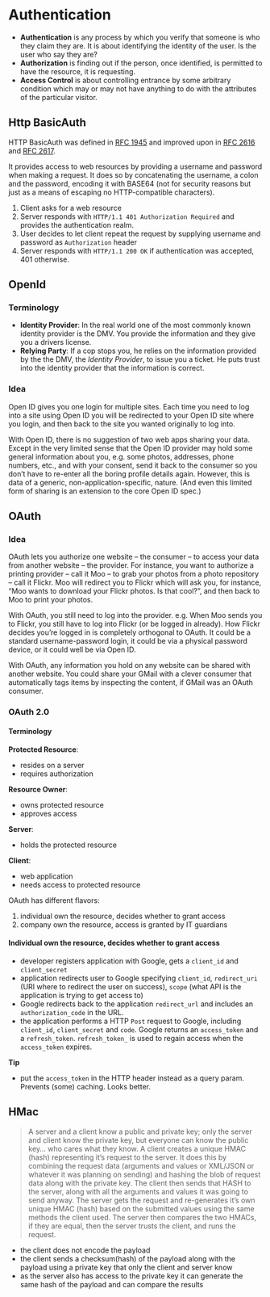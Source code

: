# Authentication #

- **Authentication** is any process by which you verify that someone is who they claim they are. It is about identifying the identity of the user. Is the user who say they are?
- **Authorization** is finding out if the person, once identified, is permitted to have the resource, it is requesting. 
- **Access Control** is about controlling entrance by some arbitrary condition which may or may not have anything to do with the attributes of the particular visitor.

## Http BasicAuth ##

HTTP BasicAuth was defined in [RFC 1945](http://tools.ietf.org/html/rfc1945) and improved upon in [RFC 2616](http://tools.ietf.org/html/rfc2616) and [RFC 2617](http://tools.ietf.org/html/rfc2617).

It provides access to web resources by providing a username and password when making a request. It does so by concatenating the username, a colon and the password, encoding it with BASE64 (not for security reasons but just as a means of escaping no HTTP-compatible characters).

1. Client asks for a web resource
2. Server responds with `HTTP/1.1 401 Authorization Required` and provides the authentication realm. 
3. User decides to let client repeat the request by supplying username and password as `Authorization` header
4. Server responds with `HTTP/1.1 200 OK` if authentication was accepted, 401 otherwise.

## OpenId ##

### Terminology ###

- **Identity Provider**: In the real world one of the most commonly known identity provider is the DMV. You provide the information and they give you a drivers license.
- **Relying Party**: If a cop stops you, he relies on the information provided by the the DMV, the *Identity Provider*, to issue you a ticket. He puts trust into the identity provider that the information is correct.

### Idea ###

Open ID gives you one login for multiple sites. Each time you need to log into a site using Open ID you will be redirected to your Open ID site where you login, and then back to the site you wanted originally to log into.

With Open ID, there is no suggestion of two web apps sharing your data. Except in the very limited sense that the Open ID provider may hold some general information about you, e.g. some photos, addresses, phone numbers, etc., and with your consent, send it back to the consumer so you don’t have to re-enter all the boring profile details again. However, this is data of a generic, non-application-specific, nature. (And even this limited form of sharing is an extension to the core Open ID spec.) 

## OAuth ##

### Idea ###

OAuth lets you authorize one website – the consumer – to access your data from another website – the provider. For instance, you want to authorize a printing provider – call it Moo – to grab your photos from a photo repository – call it Flickr. Moo will redirect you to Flickr which will ask you, for instance, “Moo wants to download your Flickr photos. Is that cool?”, and then back to Moo to print your photos.

With OAuth, you still need to log into the provider. e.g. When Moo sends you to Flickr, you still have to log into Flickr (or be logged in already). How Flickr decides you’re logged in is completely orthogonal to OAuth. It could be a standard username-password login, it could be via a physical password device, or it could well be via Open ID.

With OAuth, any information you hold on any website can be shared with another website. You could share your GMail with a clever consumer that automatically tags items by inspecting the content, if GMail was an OAuth consumer.

### OAuth 2.0 ###

#### Terminology ####

**Protected Resource**:

- resides on a server
- requires authorization

**Resource Owner**:

- owns protected resource
- approves access

**Server**:

- holds the protected resource

**Client**:

- web application
- needs access to protected resource

OAuth has different flavors:

1. individual own the resource, decides whether to grant access 
2. company own the resource, access is granted by IT guardians

#### Individual own the resource, decides whether to grant access ####

- developer registers application with Google, gets a `client_id` and `client_secret`
- application redirects user to Google specifying `client_id`, `redirect_uri` (URI where to redirect the user on success), `scope` (what API is the application is trying to get access to)
- Google redirects back to the application `redirect_url` and includes an `authorization_code` in the URL.
- the application performs a HTTP `Post` request to Google, including `client_id`, `client_secret` and `code`. Google returns an `access_token` and a `refresh_token`. `refresh_token_` is used to regain access when the `access_token` expires.

**Tip**
- put the `access_token` in the HTTP header instead as a query param. Prevents (some) caching. Looks better.

## HMac ##

> A server and a client know a public and private key; only the server and client know the private key, but everyone can know the public key… who cares what they know.
> A client creates a unique HMAC (hash) representing it’s request to the server. It does this by combining the request data (arguments and values or XML/JSON or whatever it was planning on sending) and hashing the blob of request data along with the private key.
>The client then sends that HASH to the server, along with all the arguments and values it was going to send anyway.
> The server gets the request and re-generates it’s own unique HMAC (hash) based on the submitted values using the same methods the client used.
> The server then compares the two HMACs, if they are equal, then the server trusts the client, and runs the request.

- the client does not encode the payload
- the client sends a checksum(hash) of the payload along with the payload using a private key that only the client and server know
- as the server also  has access to the private key it can generate the same hash of the payload and can compare the results
